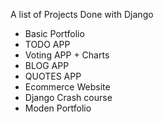 A list of Projects Done with Django 

-  Basic Portfolio
-  TODO APP
-  Voting APP + Charts
-  BLOG APP
-  QUOTES APP
- Ecommerce Website
- Django Crash course
- Moden Portfolio
